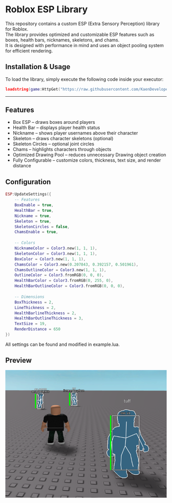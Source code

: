 # Roblox ESP Library

This repository contains a custom ESP (Extra Sensory Perception) library for Roblox.  
The library provides optimized and customizable ESP features such as boxes, health bars, nicknames, skeletons, and chams.  
It is designed with performance in mind and uses an object pooling system for efficient rendering.

## Installation & Usage
To load the library, simply execute the following code inside your executor:

```lua
loadstring(game:HttpGet("https://raw.githubusercontent.com/KaenDeveloper/Roblox-ESP-Library/refs/heads/main/example/example.lua"))()
```
---

## Features
- Box ESP – draws boxes around players
- Health Bar – displays player health status
- Nickname – shows player usernames above their character
- Skeleton – draws character skeletons (optional)
- Skeleton Circles – optional joint circles
- Chams – highlights characters through objects
- Optimized Drawing Pool – reduces unnecessary Drawing object creation
- Fully Configurable – customize colors, thickness, text size, and render distance

## Configuration
```lua
ESP:UpdateSettings({
    -- Features
    BoxEnable = true,
    HealthBar = true,
    Nickname = true,
    Skeleton = true,
    SkeletonCircles = false,
    ChamsEnable = true,
    
    -- Colors
    NicknameColor = Color3.new(1, 1, 1),
    SkeletonColor = Color3.new(1, 1, 1),
    BoxColor = Color3.new(1, 1, 1),
    ChamsColor = Color3.new(0.207843, 0.392157, 0.501961),
    ChamsOutlineColor = Color3.new(1, 1, 1),
    OutlineColor = Color3.fromRGB(0, 0, 0),
    HealthBarColor = Color3.fromRGB(0, 255, 0),
    HealthBarOutlineColor = Color3.fromRGB(0, 0, 0),
    
    -- Dimensions
    BoxThickness = 2,
    LineThickness = 2,
    HealthBarlineThickness = 2,
    HealthBarOutlineThickness = 3,
    TextSize = 19,
    RenderDistance = 650
})
```
All settings can be found and modified in example.lua.

## Preview
![Preview](https://raw.githubusercontent.com/KaenDeveloper/Roblox-ESP-Library/main/example/preview.png)
